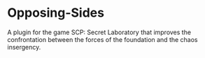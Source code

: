 # Opposing-Sides
A plugin for the game SCP: Secret Laboratory that improves the confrontation between the forces of the foundation and the chaos insergency.
